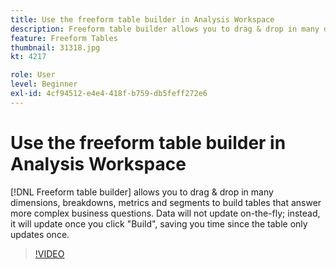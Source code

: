 ```yaml
---
title: Use the freeform table builder in Analysis Workspace
description: Freeform table builder allows you to drag & drop in many dimensions, breakdowns, metrics and segments to build tables that answer more complex business questions. Data will not update on-the-fly; instead, it will update once you click "Build", saving you time since the table only updates once.
feature: Freeform Tables
thumbnail: 31318.jpg
kt: 4217

role: User
level: Beginner
exl-id: 4cf94512-e4e4-418f-b759-db5feff272e6
---
```

# Use the freeform table builder in Analysis Workspace

[!DNL Freeform table builder] allows you to drag & drop in many dimensions, breakdowns, metrics and segments to build tables that answer more complex business questions. Data will not update on-the-fly; instead, it will update once you click "Build", saving you time since the table only updates once.

>[!VIDEO](https://video.tv.adobe.com/v/31318/?quality=12&learn=on)
